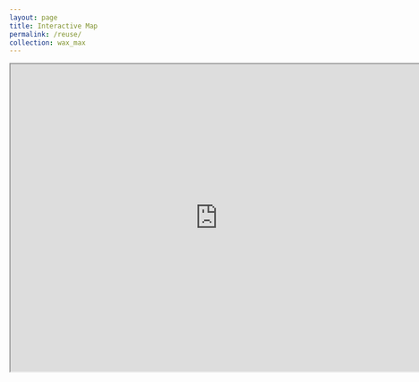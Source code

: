 ```yaml
---
layout: page
title: Interactive Map
permalink: /reuse/
collection: wax_max
---
```


<iframe src="https://www.google.com/maps/d/u/0/embed?mid=1dxmFWu-p8Biyc3n0U5EK0_Dvaw01IZDo" width="740" height="550"></iframe>
